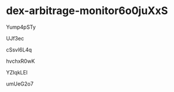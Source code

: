 # dex-arbitrage-monitor6o0juXxS
































Yump4pSTy
















UJf3ec








cSsvl6L4q




hvchxR0wK


YZIqkLEl

umUeG2o7
